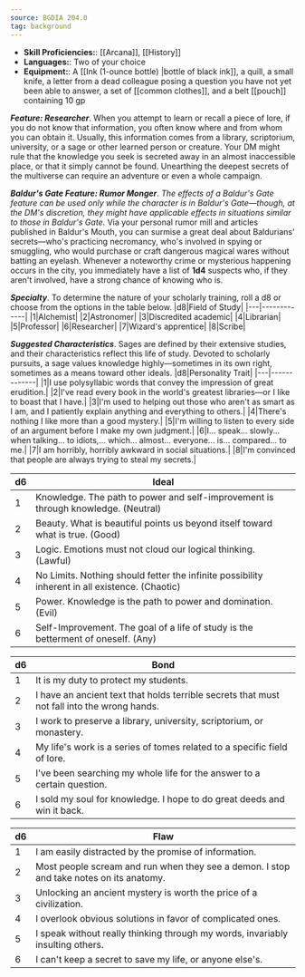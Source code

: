 ```yaml
---
source: BGDIA 204.0
tag: background
---
```



- **Skill Proficiencies:**: [[Arcana]], [[History]]
- **Languages:**: Two of your choice
- **Equipment:**: A [[Ink (1-ounce bottle) \|bottle of black ink]], a quill, a small knife, a letter from a dead colleague posing a question you have not yet been able to answer, a set of [[common clothes]], and a belt [[pouch]] containing 10 gp


**_Feature: Researcher_**. When you attempt to learn or recall a piece of lore, if you do not know that information, you often know where and from whom you can obtain it. Usually, this information comes from a library, scriptorium, university, or a sage or other learned person or creature. Your DM might rule that the knowledge you seek is secreted away in an almost inaccessible place, or that it simply cannot be found. Unearthing the deepest secrets of the multiverse can require an adventure or even a whole campaign.

**_Baldur's Gate Feature: Rumor Monger_**. _The effects of a Baldur's Gate feature can be used only while the character is in Baldur's Gate—though, at the DM's discretion, they might have applicable effects in situations similar to those in Baldur's Gate._
Via your personal rumor mill and articles published in Baldur's Mouth, you can surmise a great deal about Baldurians' secrets—who's practicing necromancy, who's involved in spying or smuggling, who would purchase or craft dangerous magical wares without batting an eyelash. Whenever a noteworthy crime or mysterious happening occurs in the city, you immediately have a list of **1d4** suspects who, if they aren't involved, have a strong chance of knowing who is.

**_Specialty_**. To determine the nature of your scholarly training, roll a d8 or choose from the options in the table below.
|d8|Field of Study|
|---|-------------|
|1|Alchemist|
|2|Astronomer|
|3|Discredited academic|
|4|Librarian|
|5|Professor|
|6|Researcher|
|7|Wizard's apprentice|
|8|Scribe|


**_Suggested Characteristics_**. Sages are defined by their extensive studies, and their characteristics reflect this life of study. Devoted to scholarly pursuits, a sage values knowledge highly—sometimes in its own right, sometimes as a means toward other ideals.
|d8|Personality Trait|
|---|-------------|
|1|I use polysyllabic words that convey the impression of great erudition.|
|2|I've read every book in the world's greatest libraries—or I like to boast that I have.|
|3|I'm used to helping out those who aren't as smart as I am, and I patiently explain anything and everything to others.|
|4|There's nothing I like more than a good mystery.|
|5|I'm willing to listen to every side of an argument before I make my own judgment.|
|6|I... speak... slowly... when talking... to idiots,... which... almost... everyone... is... compared... to me.|
|7|I am horribly, horribly awkward in social situations.|
|8|I'm convinced that people are always trying to steal my secrets.|

|d6|Ideal|
|---|-------------|
|1|Knowledge. The path to power and self-improvement is through knowledge. (Neutral)|
|2|Beauty. What is beautiful points us beyond itself toward what is true. (Good)|
|3|Logic. Emotions must not cloud our logical thinking. (Lawful)|
|4|No Limits. Nothing should fetter the infinite possibility inherent in all existence. (Chaotic)|
|5|Power. Knowledge is the path to power and domination. (Evil)|
|6|Self-Improvement. The goal of a life of study is the betterment of oneself. (Any)|

|d6|Bond|
|---|-------------|
|1|It is my duty to protect my students.|
|2|I have an ancient text that holds terrible secrets that must not fall into the wrong hands.|
|3|I work to preserve a library, university, scriptorium, or monastery.|
|4|My life's work is a series of tomes related to a specific field of lore.|
|5|I've been searching my whole life for the answer to a certain question.|
|6|I sold my soul for knowledge. I hope to do great deeds and win it back.|

|d6|Flaw|
|---|-------------|
|1|I am easily distracted by the promise of information.|
|2|Most people scream and run when they see a demon. I stop and take notes on its anatomy.|
|3|Unlocking an ancient mystery is worth the price of a civilization.|
|4|I overlook obvious solutions in favor of complicated ones.|
|5|I speak without really thinking through my words, invariably insulting others.|
|6|I can't keep a secret to save my life, or anyone else's.|


